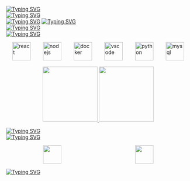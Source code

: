 [![Typing SVG](https://readme-typing-svg.herokuapp.com?font=Fira+Code&size=26&pause=1000&color=33E453&width=435&lines=Hola+%F0%9F%91%8B+%2F+Hi+there+%F0%9F%91%8B)](https://git.io/typing-svg)  
[![Typing SVG](https://readme-typing-svg.herokuapp.com?font=Fira+Code&weight=900&size=26&pause=1000&color=0C9351&width=500&lines=Sobre+mi)](https://git.io/typing-svg)  
[![Typing SVG](https://readme-typing-svg.herokuapp.com?font=Fira+Code&weight=900&color=75F28C&multiline=true&repeat=false&width=850&lines=%C2%A1Hola!+Soy+Matias+Martinez%2C+bienvenido+a+mi+repositorio+personal+de+GitHub.+)](https://git.io/typing-svg)
[![Typing SVG](https://readme-typing-svg.herokuapp.com?font=Fira+Code&weight=900&color=75F28C&multiline=true&repeat=false&width=650&lines=Soy+estudiante+de+la+carrera+de+Ing.+Civil+en+informatica.+)](https://git.io/typing-svg)   
[![Typing SVG](https://readme-typing-svg.herokuapp.com?font=Fira+Code&weight=900&size=26&pause=1000&color=0C9351&width=500&lines=Tecnolog%C3%ADas+conocidas+y+utilizadas+)](https://git.io/typing-svg)  
[![Typing SVG](https://readme-typing-svg.herokuapp.com?font=Fira+Code&weight=900&color=75F28C&multiline=true&repeat=false&width=500&lines=He+trabajado+con+las+siguientes+tecnolog%C3%ADas%3A++)](https://git.io/typing-svg)  
<div style="display: flex; justify-content: space-around; flex-wrap: wrap;">
  <img src="https://cdn.jsdelivr.net/gh/devicons/devicon@latest/icons/react/react-original-wordmark.svg" alt="react" width="50px" height="50px"/>
  <img src="https://cdn.jsdelivr.net/gh/devicons/devicon@latest/icons/nodejs/nodejs-original-wordmark.svg" alt="nodejs" width="50px" height="50px"/>
  <img src="https://cdn.jsdelivr.net/gh/devicons/devicon@latest/icons/docker/docker-original-wordmark.svg" alt="docker" width="50px" height="50px"/>
  <img src="https://cdn.jsdelivr.net/gh/devicons/devicon@latest/icons/vscode/vscode-original-wordmark.svg" alt="vscode" width="50px" height="50px"/>
  <img src="https://cdn.jsdelivr.net/gh/devicons/devicon@latest/icons/python/python-original-wordmark.svg" alt="python" width="50px" height="50px"/>       
  <img src="https://cdn.jsdelivr.net/gh/devicons/devicon@latest/icons/mysql/mysql-original-wordmark.svg" alt="mysql" width="50px" height="50px"/>     
</div>  
<br/>
<div align="center" style="display: flex; justify-content: center;">
  <a href="https://github.com/xNanoEngine">
    <img height="150px" src="https://github-readme-stats.vercel.app/api?username=xnanoengine&theme=merko&show_icons=true&hide_border=true&count_private=true"/>
    <img height="150px" src="https://github-readme-stats.vercel.app/api/top-langs/?username=xnanoengine&theme=merko&show_icons=true&hide_border=true&layout=compact"/>
  </a>
</div>

[![Typing SVG](https://readme-typing-svg.herokuapp.com?font=Fira+Code&weight=900&size=26&pause=1000&color=0C9351&width=500&lines=Contacto++)](https://git.io/typing-svg)  
[![Typing SVG](https://readme-typing-svg.herokuapp.com?font=Fira+Code&weight=900&pause=1000&color=75F28C&repeat=false&width=1250&lines=Si+tienes+alguna+pregunta%2C+sugerencia+o+simplemente+quieres+decir+hola%2C+no+dudes+en+ponerte+en+contacto+conmigo%3A++)](https://git.io/typing-svg)
<div style="display: flex; justify-content: space-around; flex-wrap: wrap;"> 
  <a href="https://www.linkedin.com/in/matias-martinez-schwalm-8ab8a6299" target="_blank"><img src="https://img.icons8.com/?size=100&id=13930&format=png&color=000000" width="50px" height="50px" target="_blank"></a> 
  <a href="mailto:xnanoengine@gmail.com"><img src="https://img.icons8.com/?size=100&id=P7UIlhbpWzZm&format=png&color=000000" width="50px" height="50px" target="_blank"></a>
</div>

[![Typing SVG](https://readme-typing-svg.herokuapp.com?font=Fira+Code&weight=900&pause=1000&color=33E453&width=500&lines=%C2%A1Gracias+por+visitar+mi+repositorio!++)](https://git.io/typing-svg) 

